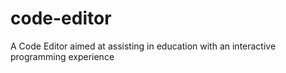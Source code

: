# code-editor
A Code Editor aimed at assisting in education with an interactive programming experience
